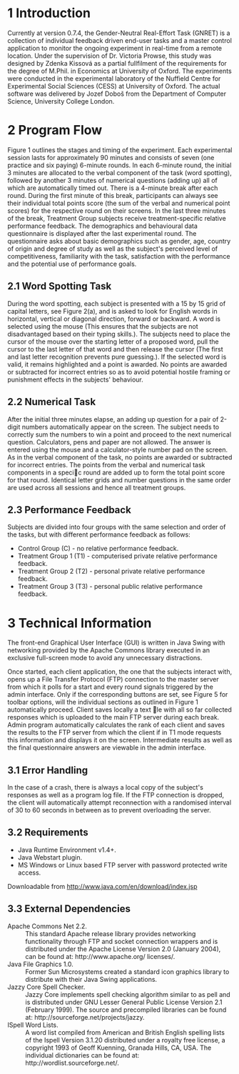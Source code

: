 # 1 Introduction
Currently at version 0.7.4, the Gender-Neutral Real-Effort Task (GNRET) is a collection of individual feedback driven end-user tasks and a master control application to monitor the ongoing experiment in real-time from a remote location. Under the supervision of Dr. Victoria
Prowse, this study was designed by Zdenka Kissová as a partial fullfilment of the requirements for the degree of M.Phil. in Economics at University of Oxford. The experiments were conducted in the experimental laboratory of the Nuffield Centre for Experimental Social Sciences (CESS) at University of Oxford. The actual software was delivered by Jozef Doboš from the Department of Computer Science, University College London.

# 2 Program Flow
Figure 1 outlines the stages and timing of the experiment. Each experimental session lasts for approximately 90 minutes and consists of seven (one practice and six paying) 6-minute rounds. In each 6-minute round, the initial 3 minutes are allocated to the verbal component of the task (word spotting), followed by another 3 minutes of numerical questions (adding up) all of which are automatically timed out. There is a 4-minute break after each round. During the first minute of this break, participants can always see their individual total points score (the sum of the verbal and numerical point scores) for the respective round on their screens. In the last three minutes of the break, Treatment Group subjects receive treatment-specific relative performance feedback. The demographics and behavioural data questionnaire is displayed after the last experimental round. The questionnaire asks about basic demographics such as gender, age, country of origin and degree of study as well as the subject's perceived level of competitiveness, familiarity with the task, satisfaction with the performance and the potential use of performance goals.

## 2.1 Word Spotting Task
During the word spotting, each subject is presented with a 15 by 15 grid of capital letters, see Figure 2(a), and is asked to look for English words in horizontal, vertical or diagonal direction, forward or backward. A word is selected using the mouse (This ensures that the subjects are not disadvantaged based on their typing skills.). The subjects need to place the cursor of the mouse over the starting letter of a proposed word, pull the cursor to the last letter of that word and then release the cursor (The first and last letter recognition prevents pure guessing.). If the selected word is valid, it remains highlighted and a point is awarded. No points are awarded or subtracted for incorrect entries so as to avoid potential hostile framing or punishment effects in the subjects' behaviour.

## 2.2 Numerical Task
After the initial three minutes elapse, an adding up question for a pair of 2-digit numbers automatically appear on the screen. The subject needs to correctly sum the numbers to win a point and proceed to the next numerical question. Calculators, pens and paper are not allowed. The answer is entered using the mouse and a calculator-style number pad on the screen. As in the verbal component of the task, no points are awarded or subtracted for incorrect entries. The points from the verbal and numerical task components in a specic round are added up to form the total point score for that round. Identical letter grids and number questions in the same order are used across all sessions and hence all treatment groups.

## 2.3 Performance Feedback
Subjects are divided into four groups with the same selection and order of the tasks, but with different performance feedback as follows:
- Control Group (C) - no relative performance feedback.
- Treatment Group 1 (T1) - computerised private relative performance feedback.
- Treatment Group 2 (T2) - personal private relative performance feedback.
- Treatment Group 3 (T3) - personal public relative performance feedback.

# 3 Technical Information
The front-end Graphical User Interface (GUI) is written in Java Swing with networking provided by the Apache Commons library executed in an exclusive full-screen mode to avoid any unnecessary distractions.

Once started, each client application, the one that the subjects interact with, opens up a File Transfer Protocol (FTP) connection to the master server from which it polls for a start and every round signals triggered by the admin interface. Only if the corresponding buttons are set, see Figure 5 for toolbar options, will the individual sections as outlined in Figure 1 automatically proceed. Client saves locally a text le with all so far collected responses which is uploaded to the main FTP server during each break. Admin program automatically calculates the rank of each client and saves the results to the FTP server from which the client if in T1 mode requests this information and displays it on the screen. Intermediate results as well as the final questionnaire answers are viewable in the admin interface.

## 3.1 Error Handling
In the case of a crash, there is always a local copy of the subject's responses as well as a program log file. If the FTP connection is dropped, the client will automatically attempt reconnection with a randomised interval of 30 to 60 seconds in between as to prevent overloading the server.

## 3.2 Requirements
- Java Runtime Environment v1.4+.
- Java Webstart plugin.
- MS Windows or Linux based FTP server with password protected write access. 
 
Downloadable from http://www.java.com/en/download/index.jsp

## 3.3 External Dependencies
<dl><dt>Apache Commons Net 2.2.</dt><dd>This standard Apache release library provides networking functionality through FTP and socket connection wrappers and is distributed under the Apache License Version 2.0 (January 2004), can be found at: http://www.apache.org/
licenses/.</dd>
<dt>Java File Graphics 1.0.</dt><dd> Former Sun Microsystems created a standard icon graphics library
to distribute with their Java Swing applications.</dd> 
<dt>Jazzy Core Spell Checker.<dt><dd>Jazzy Core implements spell checking algorithm similar to as
pell and is distributed under GNU Lesser General Public License Version 2.1 (February 1999). The source and precompiled libraries can be found at: http://sourceforge.net/projects/jazzy. </dd>
<dt>ISpell Word Lists.</dt><dd>A word list compiled from American and British English spelling lists of the Ispell Version 3.1.20 distributed under a royalty free license, a copyright 1993 of Geoff Kuenning, Granada Hills, CA, USA. The individual dictionaries can be found at: http://wordlist.sourceforge.net/.</dd>
</dl>
